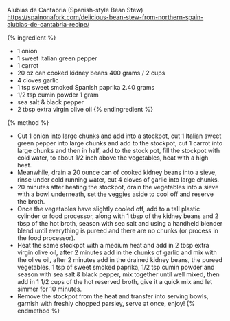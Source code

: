 ---
---

Alubias de Cantabria (Spanish-style Bean Stew)
https://spainonafork.com/delicious-bean-stew-from-northern-spain-alubias-de-cantabria-recipe/

{% ingredient %}
- 1 onion
- 1 sweet Italian green pepper
- 1 carrot
- 20 oz can cooked kidney beans 400 grams / 2 cups
- 4 cloves garlic
- 1 tsp sweet smoked Spanish paprika 2.40 grams
- 1/2 tsp cumin powder 1 gram
- sea salt & black pepper
- 2 tbsp extra virgin olive oil
{% endingredient %}

{% method %}
- Cut 1 onion into large chunks and add into a stockpot, cut 1 Italian sweet green pepper into large chunks and add to the stockpot, cut 1 carrot into large chunks and then in half, add to the stock pot, fill the stockpot with cold water, to about 1/2 inch above the vegetables, heat with a high heat.
- Meanwhile, drain a 20 ounce can of cooked kidney beans into a sieve, rinse under cold running water, cut 4 cloves of garlic into large chunks.
- 20 minutes after heating the stockpot, drain the vegetables into a sieve with a bowl underneath, set the veggies aside to cool off and reserve the broth.
- Once the vegetables have slightly cooled off, add to a tall plastic cylinder or food processor, along with 1 tbsp of the kidney beans and 2 tbsp of the hot broth, season with sea salt and using a handheld blender blend until everything is pureed and there are no chunks (or process in the food processor).
- Heat the same stockpot with a medium heat and add in 2 tbsp extra virgin olive oil, after 2 minutes add in the chunks of garlic and mix with the olive oil, after 2 minutes add in the drained kidney beans, the pureed vegetables, 1 tsp of sweet smoked paprika, 1/2 tsp cumin powder and season with sea salt & black pepper, mix together until well mixed, then add in 1 1/2 cups of the hot reserved broth, give it a quick mix and let simmer for 10 minutes.
- Remove the stockpot from the heat and transfer into serving bowls, garnish with freshly chopped parsley, serve at once, enjoy!
{% endmethod %}

